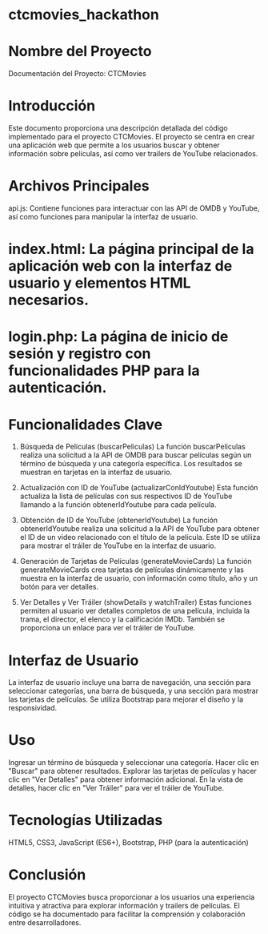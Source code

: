 # ctcmovies_hackathon

# Nombre del Proyecto

Documentación del Proyecto: CTCMovies

# Introducción
Este documento proporciona una descripción detallada del código implementado para el proyecto CTCMovies. El proyecto se centra en crear una aplicación web que permite a los usuarios buscar y obtener información sobre películas, así como ver trailers de YouTube relacionados.

# Archivos Principales
api.js: Contiene funciones para interactuar con las API de OMDB y YouTube, así como funciones para manipular la interfaz de usuario.

# index.html: La página principal de la aplicación web con la interfaz de usuario y elementos HTML necesarios.

# login.php: La página de inicio de sesión y registro con funcionalidades PHP para la autenticación.

# Funcionalidades Clave
1. Búsqueda de Películas (buscarPeliculas)
La función buscarPeliculas realiza una solicitud a la API de OMDB para buscar películas según un término de búsqueda y una categoría específica. Los resultados se muestran en tarjetas en la interfaz de usuario.

2. Actualización con ID de YouTube (actualizarConIdYoutube)
Esta función actualiza la lista de películas con sus respectivos ID de YouTube llamando a la función obtenerIdYoutube para cada película.

3. Obtención de ID de YouTube (obtenerIdYoutube)
La función obtenerIdYoutube realiza una solicitud a la API de YouTube para obtener el ID de un video relacionado con el título de la película. Este ID se utiliza para mostrar el tráiler de YouTube en la interfaz de usuario.

4. Generación de Tarjetas de Películas (generateMovieCards)
La función generateMovieCards crea tarjetas de películas dinámicamente y las muestra en la interfaz de usuario, con información como título, año y un botón para ver detalles.

5. Ver Detalles y Ver Tráiler (showDetails y watchTrailer)
Estas funciones permiten al usuario ver detalles completos de una película, incluida la trama, el director, el elenco y la calificación IMDb. También se proporciona un enlace para ver el tráiler de YouTube.

# Interfaz de Usuario
La interfaz de usuario incluye una barra de navegación, una sección para seleccionar categorías, una barra de búsqueda, y una sección para mostrar las tarjetas de películas. Se utiliza Bootstrap para mejorar el diseño y la responsividad.

# Uso
Ingresar un término de búsqueda y seleccionar una categoría.
Hacer clic en "Buscar" para obtener resultados.
Explorar las tarjetas de películas y hacer clic en "Ver Detalles" para obtener información adicional.
En la vista de detalles, hacer clic en "Ver Tráiler" para ver el tráiler de YouTube.

# Tecnologías Utilizadas
HTML5,
CSS3,
JavaScript (ES6+),
Bootstrap,
PHP (para la autenticación)

# Conclusión
El proyecto CTCMovies busca proporcionar a los usuarios una experiencia intuitiva y atractiva para explorar información y trailers de películas. El código se ha documentado para facilitar la comprensión y colaboración entre desarrolladores.

